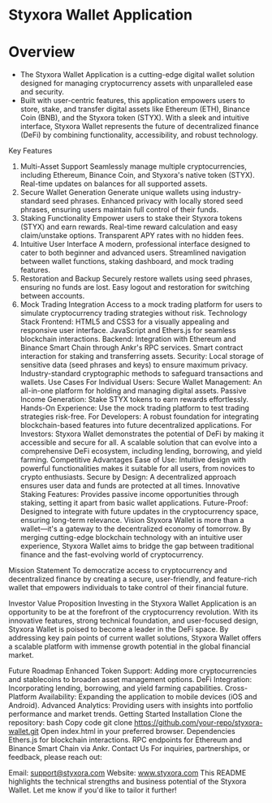 # Styxora Wallet Application

# Overview
- The Styxora Wallet Application is a cutting-edge digital wallet solution designed for managing cryptocurrency assets with unparalleled ease and security.
- Built with user-centric features, this application empowers users to store, stake, and transfer digital assets like Ethereum (ETH), Binance Coin (BNB), and the Styxora token (STYX). With a sleek and intuitive interface, Styxora Wallet represents the future of decentralized finance (DeFi) by combining functionality, accessibility, and robust technology.

Key Features
1. Multi-Asset Support
Seamlessly manage multiple cryptocurrencies, including Ethereum, Binance Coin, and Styxora's native token (STYX).
Real-time updates on balances for all supported assets.
2. Secure Wallet Generation
Generate unique wallets using industry-standard seed phrases.
Enhanced privacy with locally stored seed phrases, ensuring users maintain full control of their funds.
3. Staking Functionality
Empower users to stake their Styxora tokens (STYX) and earn rewards.
Real-time reward calculation and easy claim/unstake options.
Transparent APY rates with no hidden fees.
4. Intuitive User Interface
A modern, professional interface designed to cater to both beginner and advanced users.
Streamlined navigation between wallet functions, staking dashboard, and mock trading features.
5. Restoration and Backup
Securely restore wallets using seed phrases, ensuring no funds are lost.
Easy logout and restoration for switching between accounts.
6. Mock Trading Integration
Access to a mock trading platform for users to simulate cryptocurrency trading strategies without risk.
Technology Stack
Frontend:
HTML5 and CSS3 for a visually appealing and responsive user interface.
JavaScript and Ethers.js for seamless blockchain interactions.
Backend:
Integration with Ethereum and Binance Smart Chain through Ankr's RPC services.
Smart contract interaction for staking and transferring assets.
Security:
Local storage of sensitive data (seed phrases and keys) to ensure maximum privacy.
Industry-standard cryptographic methods to safeguard transactions and wallets.
Use Cases
For Individual Users:
Secure Wallet Management: An all-in-one platform for holding and managing digital assets.
Passive Income Generation: Stake STYX tokens to earn rewards effortlessly.
Hands-On Experience: Use the mock trading platform to test trading strategies risk-free.
For Developers:
A robust foundation for integrating blockchain-based features into future decentralized applications.
For Investors:
Styxora Wallet demonstrates the potential of DeFi by making it accessible and secure for all.
A scalable solution that can evolve into a comprehensive DeFi ecosystem, including lending, borrowing, and yield farming.
Competitive Advantages
Ease of Use: Intuitive design with powerful functionalities makes it suitable for all users, from novices to crypto enthusiasts.
Secure by Design: A decentralized approach ensures user data and funds are protected at all times.
Innovative Staking Features: Provides passive income opportunities through staking, setting it apart from basic wallet applications.
Future-Proof: Designed to integrate with future updates in the cryptocurrency space, ensuring long-term relevance.
Vision
Styxora Wallet is more than a wallet—it's a gateway to the decentralized economy of tomorrow. By merging cutting-edge blockchain technology with an intuitive user experience, Styxora Wallet aims to bridge the gap between traditional finance and the fast-evolving world of cryptocurrency.

Mission Statement
To democratize access to cryptocurrency and decentralized finance by creating a secure, user-friendly, and feature-rich wallet that empowers individuals to take control of their financial future.

Investor Value Proposition
Investing in the Styxora Wallet Application is an opportunity to be at the forefront of the cryptocurrency revolution. With its innovative features, strong technical foundation, and user-focused design, Styxora Wallet is poised to become a leader in the DeFi space. By addressing key pain points of current wallet solutions, Styxora Wallet offers a scalable platform with immense growth potential in the global financial market.

Future Roadmap
Enhanced Token Support: Adding more cryptocurrencies and stablecoins to broaden asset management options.
DeFi Integration: Incorporating lending, borrowing, and yield farming capabilities.
Cross-Platform Availability: Expanding the application to mobile devices (iOS and Android).
Advanced Analytics: Providing users with insights into portfolio performance and market trends.
Getting Started
Installation
Clone the repository:
bash
Copy code
git clone https://github.com/your-repo/styxora-wallet.git
Open index.html in your preferred browser.
Dependencies
Ethers.js for blockchain interactions.
RPC endpoints for Ethereum and Binance Smart Chain via Ankr.
Contact Us
For inquiries, partnerships, or feedback, please reach out:

Email: support@styxora.com
Website: www.styxora.com
This README highlights the technical strengths and business potential of the Styxora Wallet. Let me know if you'd like to tailor it further!

